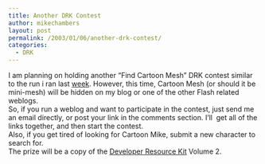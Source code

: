 ```yaml
---
title: Another DRK Contest
author: mikechambers
layout: post
permalink: /2003/01/06/another-drk-contest/
categories:
  - DRK
---
```



I am planning on holding another &#8220;Find Cartoon Mesh&#8221; DRK contest similar to the run i ran last [week][1]. However, this time, Cartoon Mesh (or should it be mini-mesh) will be hidden on my blog or one of the other Flash related weblogs.  
So, if you run a weblog and want to participate in the contest, just send me an email directly, or post your link in the comments section. I&#8217;ll&nbsp; get all of the links together, and then start the contest.  
Also, if you get tired of looking for Cartoon Mike, submit a new character to search for.  
The prize will be a copy of the [Developer Resource Kit][2] Volume 2.

 [1]: http://radio.weblogs.com/0106797/2003/01/03.html#a379
 [2]: http://www.macromedia.com/software/drk/